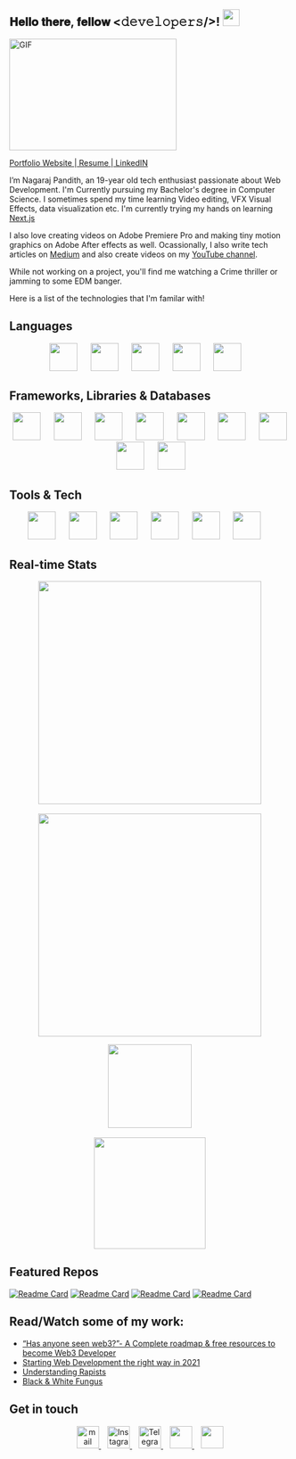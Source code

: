 <div align="left">
<h2> 𝐇𝐞𝐥𝐥𝐨 𝐭𝐡𝐞𝐫𝐞, 𝐟𝐞𝐥𝐥𝐨𝐰 <𝚍𝚎𝚟𝚎𝚕𝚘𝚙𝚎𝚛𝚜/>! <img src="https://user-images.githubusercontent.com/42378118/110234147-e3259600-7f4e-11eb-95be-0c4047144dea.gif" width="30"></h2>
</div>
<img align="center" alt="GIF" height="200px" width="300px" src='https://github.com/abhisheknaiidu/abhisheknaiidu/blob/master/code.gif?raw=true' />

[Portfolio Website ](https://www.nagarajpandith.live)|[ Resume  ](https://www.nagarajpandith.live/resume.pdf)|[ LinkedIN](https://www.linkedin.com/in/nagaraj-pandith/)

I’m Nagaraj Pandith, an 19-year old tech enthusiast passionate about Web Development. I'm Currently pursuing my Bachelor's degree in Computer Science. I sometimes spend my time learning Video editing, VFX Visual Effects, data visualization etc. I'm currently trying my hands on learning [Next.js](https://nextjs.org)

I also love creating videos on Adobe Premiere Pro and making tiny motion graphics on Adobe After effects as well. Ocassionally, I also write tech articles on [Medium](https://medium.com/@nagarajpandith) and also create videos on my [YouTube channel](https://www.youtube.com/c/TheMaterrwelonn).

While not working on a project, you'll find me watching a Crime thriller or jamming to some EDM banger.

Here is a list of the technologies that I'm familar with! 
     
## Languages
<p align="center">
<img src="https://www.svgrepo.com/show/303480/c-logo.svg" height="50px">&nbsp;&nbsp;&nbsp;&nbsp;&nbsp;
<img src="https://www.svgrepo.com/show/349402/html5.svg" height="50px">&nbsp;&nbsp;&nbsp;&nbsp;&nbsp;
<img src="https://www.svgrepo.com/show/349330/css3.svg"  height="50px">&nbsp;&nbsp;&nbsp;&nbsp;&nbsp;
<img src="https://www.svgrepo.com/show/349419/javascript.svg" height="50px">&nbsp;&nbsp;&nbsp;&nbsp;&nbsp;
<img src="https://www.svgrepo.com/show/374016/python.svg" height="50px">&nbsp;&nbsp;&nbsp;&nbsp
</p>

## Frameworks, Libraries & Databases
<p align="center">
<img src="https://www.svgrepo.com/show/355190/reactjs.svg" height="50px">&nbsp;&nbsp;&nbsp;&nbsp;&nbsp;
<img src="https://www.svgrepo.com/show/374118/tailwind.svg" height="50px">&nbsp;&nbsp;&nbsp;&nbsp;&nbsp;
<img src="https://www.svgrepo.com/show/349502/sass.svg" height="50px">&nbsp;&nbsp;&nbsp;&nbsp;&nbsp;
<img src="https://www.svgrepo.com/show/353498/bootstrap.svg" height="50px">&nbsp;&nbsp;&nbsp;&nbsp;&nbsp;
<img src="https://www.svgrepo.com/show/353657/django-icon.svg" height="50px">&nbsp;&nbsp;&nbsp;&nbsp;&nbsp;
<img src="https://www.svgrepo.com/show/354399/strapi-icon.svg" height="50px">&nbsp;&nbsp;&nbsp;&nbsp;&nbsp;
<img src="https://www.svgrepo.com/show/331488/mongodb.svg" height="50px">&nbsp;&nbsp;&nbsp;&nbsp;&nbsp;
<img src="https://www.svgrepo.com/show/354200/postgresql.svg" height="50px">&nbsp;&nbsp;&nbsp;&nbsp;&nbsp;
<img src="https://camo.githubusercontent.com/55c96f41fc5dba5af624827c4205fdb469978360e0554d081b71cab80d0b2e1d/687474703a2f2f7777772e6572696b61736c616e642e636f6d2f7374617469632f696d616765732f6d6f6e676f6f73652e706e67" height="50px">&nbsp;&nbsp;&nbsp;&nbsp;&nbsp;
</p>

## Tools & Tech
<p align="center">
<img src="https://www.svgrepo.com/show/373623/git.svg" height="50px">&nbsp;&nbsp;&nbsp;&nbsp;&nbsp;
<img src="https://www.svgrepo.com/show/312259/github.svg" height="50px">&nbsp;&nbsp;&nbsp;&nbsp;&nbsp;
<img src="https://www.svgrepo.com/show/354202/postman-icon.svg" height="50px">&nbsp;&nbsp;&nbsp;&nbsp;&nbsp;
<img src="https://www.svgrepo.com/show/349404/heroku.svg" height="50px">&nbsp;&nbsp;&nbsp;&nbsp;&nbsp;
<img src="https://seeklogo.com/images/C/canva-logo-B4BE25729A-seeklogo.com.png" height="50px">&nbsp;&nbsp;&nbsp;&nbsp;&nbsp;
<img src="https://www.svgrepo.com/show/303185/premiere-cc-logo.svg" height="50px">&nbsp;&nbsp;&nbsp;&nbsp;&nbsp; 
</p>

## Real-time Stats
<p align = "center">
  <img src = "https://github-readme-stats.vercel.app/api?username=nagarajpandith&count_private=true" width = 400>
  <br><br>
  <img src = "https://github-readme-streak-stats.herokuapp.com?user=nagarajpandith" width = 400>
</p>

<p align = "center">
 <img src = "https://img.shields.io/youtube/channel/views/UCGdfbV6KfEmSKlezs4EsEFw" width="150">
 <br><br>
 <img src = "https://img.shields.io/youtube/channel/subscribers/UCGdfbV6KfEmSKlezs4EsEFw?style=social" width="200">
</p>

## Featured Repos
[![Readme Card](https://github-readme-stats.vercel.app/api/pin/?username=nagarajpandith&repo=nmamit-sr)](https://github.com/nagarajpandith/nmamit-sr)
[![Readme Card](https://github-readme-stats.vercel.app/api/pin/?username=nagarajpandith&repo=Hostel-Site)](https://github.com/nagarajpandith/Hostel-Site)
[![Readme Card](https://github-readme-stats.vercel.app/api/pin/?username=nagarajpandith&repo=weather-app)](https://github.com/nagarajpandith/weather-app)
[![Readme Card](https://github-readme-stats.vercel.app/api/pin/?username=nagarajpandith&repo=netflix-2.0)](https://github.com/nagarajpandith/netflix-2.0)

## Read/Watch some of my work:
- [“Has anyone seen web3?”- A Complete roadmap & free resources to become Web3 Developer](https://link.medium.com/uf2sQI9rEmb)
- [Starting Web Development the right way in 2021](https://medium.com/@nagarajpandith/starting-web-development-the-right-way-in-2021-f134df468917)
- [Understanding Rapists](https://www.youtube.com/watch?v=GLADFRPFpVk)
- [Black & White Fungus](https://www.youtube.com/watch?v=OQnCfx3X7X4)

## Get in touch
<p align="center">
    <a href="mailto:nagaraj.pandith2002@gmail.com" target="_blank">
    <img src="https://www.svgrepo.com/show/353812/google-gmail.svg" height="40px" alt="mail"/>
    </a>&nbsp;&nbsp;
    <a href="https://instagram.com/nagarajpandithh" target="_blank">
    <img src="https://www.svgrepo.com/show/111199/instagram.svg" height="40px" alt="Instagram"/>
    </a>&nbsp;&nbsp;
     <a href="https://t.me/hashclan" target="_blank">
    <img src="https://www.svgrepo.com/show/65315/telegram.svg" height="40px" alt="Telegram"/>
    </a>&nbsp;&nbsp;
    <a href="https://www.linkedin.com/in/nagaraj-pandith-8a1560226/" target="_blank">
    <img src="https://www.svgrepo.com/show/157006/linkedin.svg" height="40px"/>
    </a>&nbsp;&nbsp;
    <a href="https://www.youtube.com/c/TheMaterrwelonn" target="_blank">
    <img src="https://www.svgrepo.com/show/157839/youtube.svg" height="40px"/>
    </a>
</p>

<!---
nagarajpandith/nagarajpandith is a ✨ special ✨ repository because its `README.md` (this file) appears on your GitHub profile.
You can click the Preview link to take a look at your changes.
--->
